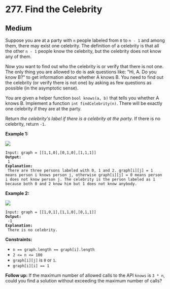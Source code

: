 # 277. Find the Celebrity

## Medium



Suppose you are at a party with `n` people labeled from `0` to `n - 1` and among them, there may exist one celebrity. The definition of a celebrity is that all the other `n - 1` people know the celebrity, but the celebrity does not know any of them.

Now you want to find out who the celebrity is or verify that there is not one. The only thing you are allowed to do is ask questions like: "Hi, A. Do you know B?" to get information about whether A knows B. You need to find out the celebrity (or verify there is not one) by asking as few questions as possible (in the asymptotic sense).

You are given a helper function `bool knows(a, b)` that tells you whether A knows B. Implement a function `int findCelebrity(n)`. There will be exactly one celebrity if they are at the party.

Return _the celebrity's label if there is a celebrity at the party_. If there is no celebrity, return `-1`.

&#x20;

**Example 1:**

![](https://assets.leetcode.com/uploads/2022/01/19/g1.jpg)

<pre><code>Input: graph = [[1,1,0],[0,1,0],[1,1,1]]
<strong>Output:
</strong> 1
<strong>Explanation:
</strong> There are three persons labeled with 0, 1 and 2. graph[i][j] = 1 means person i knows person j, otherwise graph[i][j] = 0 means person i does not know person j. The celebrity is the person labeled as 1 because both 0 and 2 know him but 1 does not know anybody.
</code></pre>

**Example 2:**

![](https://assets.leetcode.com/uploads/2022/01/19/g2.jpg)

<pre><code>Input: graph = [[1,0,1],[1,1,0],[0,1,1]]
<strong>Output:
</strong> -1
<strong>Explanation:
</strong> There is no celebrity.
</code></pre>

&#x20;

**Constraints:**

* `n == graph.length == graph[i].length`
* `2 <= n <= 100`
* `graph[i][j]` is `0` or `1`.
* `graph[i][i] == 1`

&#x20;

**Follow up:** If the maximum number of allowed calls to the API `knows` is `3 * n`, could you find a solution without exceeding the maximum number of calls?
